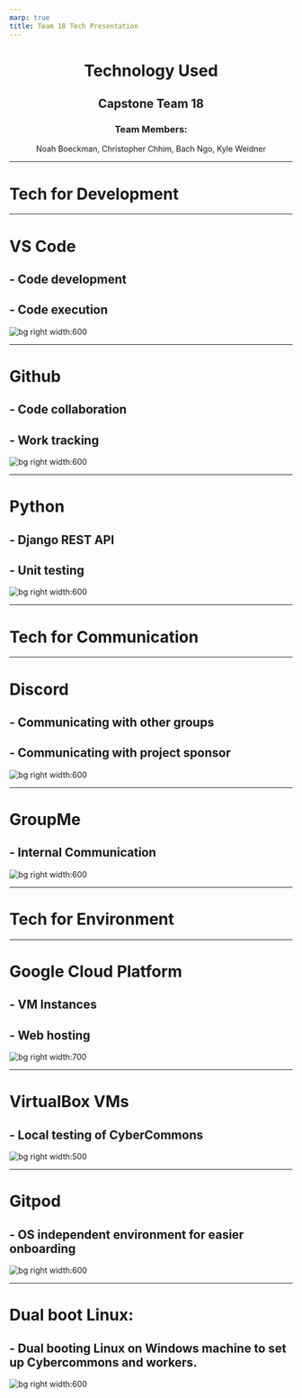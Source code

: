 ```yaml
---
marp: true
title: Team 18 Tech Presentation
---
```


<h1></h1>
<h1 align="center"> Technology Used </h1>
<h2 align="center"> Capstone Team 18 </h2>
<h3 align="center"> Team Members: </h3>
<p align="center"> Noah Boeckman, Christopher Chhim, Bach Ngo, Kyle Weidner </p>

---

# Tech for Development

---

# VS Code

## - Code development
## - Code execution

![bg right width:600](https://cdn.thenewstack.io/media/2021/10/4f0ac3e0-visual_studio_code.png)

---

# Github

## - Code collaboration
## - Work tracking

![bg right width:600](https://logos-world.net/wp-content/uploads/2020/11/GitHub-Logo.png)

---

# Python

## - Django REST API

## - Unit testing

![bg right width:600](https://download.logo.wine/logo/Python_(programming_language)/Python_(programming_language)-Logo.wine.png)

---

# Tech for Communication

---

# Discord

## - Communicating with other groups

## - Communicating with project sponsor

![bg right width:600](https://logos-world.net/wp-content/uploads/2020/12/Discord-Logo.png)

---

# GroupMe

## - Internal Communication

![bg right width:600](https://i1.wp.com/www.alphr.com/wp-content/uploads/2020/08/How-to-Tell-Who-Liked-Your-Message-on-GroupMe.jpg?fit=1200%2C666&ssl=1)

---

# Tech for Environment

---

# Google Cloud Platform

## - VM Instances

## - Web hosting

![bg right width:700](https://1000logos.net/wp-content/uploads/2020/05/Google-cloud-logo.jpg)

---

# VirtualBox VMs

## - Local testing of CyberCommons

![bg right width:500](https://upload.wikimedia.org/wikipedia/commons/d/d5/Virtualbox_logo.png?20150209215936)

---

# Gitpod

## - OS independent environment for easier onboarding

![bg right width:600](https://www.vectorlogo.zone/logos/gitpodio/gitpodio-ar21.png)

---

# Dual boot Linux:

## - Dual booting Linux on Windows machine to set up Cybercommons and workers.

![bg right width:600](https://www.groovypost.com/wp-content/uploads/2017/10/Step-10-EasyBCD-623x480.png)
